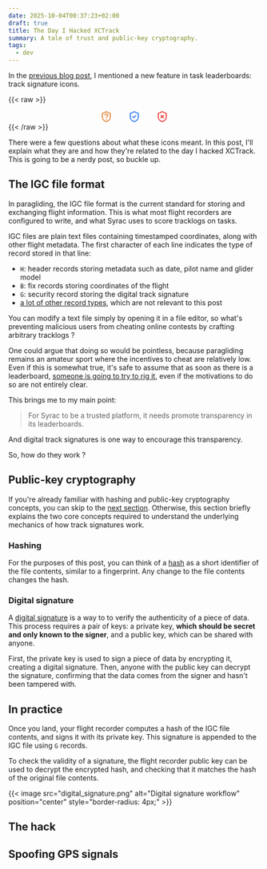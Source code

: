 ```yaml
---
date: 2025-10-04T00:37:23+02:00
draft: true
title: The Day I Hacked XCTrack
summary: A tale of trust and public-key cryptography.
tags:
  - dev
---
```


In the [previous blog post](../2025/september-update/), I mentioned a new feature in task leaderboards: track signature icons.

{{< raw >}}
<div style="display: flex; justify-content: center; gap: 2rem; flex-wrap: wrap;">
    <div title="Unknown track signature">
        <svg xmlns="http://www.w3.org/2000/svg" width="24" height="24" viewBox="0 0 24 24" fill="none" stroke="oklch(71.526% 0.1356 56.892)" stroke-width="2" stroke-linecap="round" stroke-linejoin="round" class="lucide lucide-shield-question-mark-icon lucide-shield-question-mark"><path d="M20 13c0 5-3.5 7.5-7.66 8.95a1 1 0 0 1-.67-.01C7.5 20.5 4 18 4 13V6a1 1 0 0 1 1-1c2 0 4.5-1.2 6.24-2.72a1.17 1.17 0 0 1 1.52 0C14.51 3.81 17 5 19 5a1 1 0 0 1 1 1z"/><path d="M9.1 9a3 3 0 0 1 5.82 1c0 2-3 3-3 3"/><path d="M12 17h.01"/></svg>
    </div>
    <div title="Valid track signature">
        <svg xmlns="http://www.w3.org/2000/svg" width="24" height="24" viewBox="0 0 24 24" fill="none" stroke="oklch(0.6231 0.188 259.8145)" stroke-width="2" stroke-linecap="round" stroke-linejoin="round" class="lucide lucide-shield-check-icon lucide-shield-check"><path d="M20 13c0 5-3.5 7.5-7.66 8.95a1 1 0 0 1-.67-.01C7.5 20.5 4 18 4 13V6a1 1 0 0 1 1-1c2 0 4.5-1.2 6.24-2.72a1.17 1.17 0 0 1 1.52 0C14.51 3.81 17 5 19 5a1 1 0 0 1 1 1z"/><path d="m9 12 2 2 4-4"/></svg>
    </div>
    <div title="Invalid track signature">
        <svg xmlns="http://www.w3.org/2000/svg" width="24" height="24" viewBox="0 0 24 24" fill="none" stroke="oklch(0.6368 0.2078 25.3313)" stroke-width="2" stroke-linecap="round" stroke-linejoin="round" class="lucide lucide-shield-x-icon lucide-shield-x"><path d="M20 13c0 5-3.5 7.5-7.66 8.95a1 1 0 0 1-.67-.01C7.5 20.5 4 18 4 13V6a1 1 0 0 1 1-1c2 0 4.5-1.2 6.24-2.72a1.17 1.17 0 0 1 1.52 0C14.51 3.81 17 5 19 5a1 1 0 0 1 1 1z"/><path d="m14.5 9.5-5 5"/><path d="m9.5 9.5 5 5"/></svg>
    </div>
</div>
{{< /raw >}}

There were a few questions about what these icons meant.
In this post, I'll explain what they are and how they're related to the day I hacked XCTrack.
This is going to be a nerdy post, so buckle up.

## The IGC file format

In paragliding, the IGC file format is the current standard for storing and exchanging flight information.
This is what most flight recorders are configured to write, and what Syrac uses to score tracklogs on tasks.

IGC files are plain text files containing timestamped coordinates, along with other flight metadata.
The first character of each line indicates the type of record stored in that line:

- `H`: header records storing metadata such as date, pilot name and glider model
- `B`: fix records storing coordinates of the flight
- `G`: security record storing the digital track signature
- [a lot of other record types](https://xp-soaring.github.io/igc_file_format/igc_format_2008.html), which are not relevant to this post

You can modify a text file simply by opening it in a file editor, so what's preventing malicious users from cheating online contests by crafting arbitrary tracklogs ?

One could argue that doing so would be pointless, because paragliding remains an amateur sport where the incentives to cheat are relatively low.
Even if this is somewhat true, it's safe to assume that as soon as there is a leaderboard, [someone is going to try to rig it](https://web.archive.org/web/20250714025458/https://xcmag.com/news/comps-and-events/xcontest-bans-pilot-for-faking-tracklogs), even if the motivations to do so are not entirely clear.

This brings me to my main point:

> For Syrac to be a trusted platform, it needs promote transparency in its leaderboards.

And digital track signatures is one way to encourage this transparency.

So, how do they work ?

## Public-key cryptography

If you're already familiar with hashing and public-key cryptography concepts, you can skip to the [next section](#igc-digital-signature).
Otherwise, this section briefly explains the two core concepts required to understand the underlying mechanics of how track signatures work.

### Hashing

For the purposes of this post, you can think of a [hash](https://en.wikipedia.org/wiki/Hash_function) as a short identifier of the file contents, similar to a fingerprint.
Any change to the file contents changes the hash.

### Digital signature

A [digital signature](https://en.wikipedia.org/wiki/Digital_signature) is a way to to verify the authenticity of a piece of data.
This process requires a pair of keys: a private key, **which should be secret and only known to the signer**, and a public key, which can be shared with anyone.

First, the private key is used to sign a piece of data by encrypting it, creating a digital signature.
Then, anyone with the public key can decrypt the signature, confirming that the data comes from the signer and hasn't been tampered with.

## In practice

Once you land, your flight recorder computes a hash of the IGC file contents, and signs it with its private key.
This signature is appended to the IGC file using `G` records.

To check the validity of a signature, the flight recorder public key can be used to decrypt the encrypted hash, and checking that it matches the hash of the original file contents.

{{< image src="digital_signature.png" alt="Digital signature workflow" position="center" style="border-radius: 4px;" >}}

## The hack

## Spoofing GPS signals
